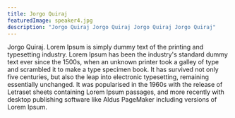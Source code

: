 ```yaml
---
title: Jorgo Quiraj
featuredImage: speaker4.jpg
description: "Jorgo Quiraj Jorgo Quiraj Jorgo Quiraj Jorgo Quiraj"
---
```


Jorgo Quiraj. Lorem Ipsum is simply dummy text of the printing and typesetting industry. Lorem Ipsum has been the industry's standard dummy text ever since the 1500s, when an unknown printer took a galley of type and scrambled it to make a type specimen book. It has survived not only five centuries, but also the leap into electronic typesetting, remaining essentially unchanged. It was popularised in the 1960s with the release of Letraset sheets containing Lorem Ipsum passages, and more recently with desktop publishing software like Aldus PageMaker including versions of Lorem Ipsum.


